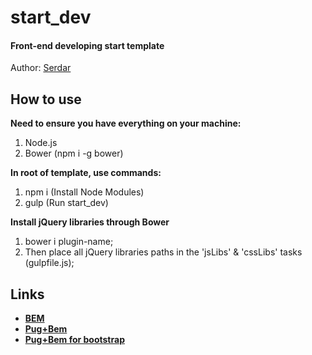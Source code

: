# start_dev

#### Front-end developing start template

Author: [Serdar](http://test.creativny.ru/zapret-viezda)

## How to use

**Need to ensure you have everything on your machine:**

1. Node.js
2. Bower (npm i -g bower)

**In root of template, use commands:**

1. npm i (Install Node Modules)
2. gulp (Run start_dev)

**Install jQuery libraries through Bower**

1. bower i plugin-name;
2. Then place all jQuery libraries paths in the 'jsLibs' & 'cssLibs' tasks (gulpfile.js);

## Links

- **[BEM](https://en.bem.info/methodology/quick-start/)**
- **[Pug+Bem](https://github.com/legostaev-vadim/gulp-pugbem)**
- **[Pug+Bem for bootstrap](https://github.com/legostaev-vadim/gulp-pugbem/issues/1)**
